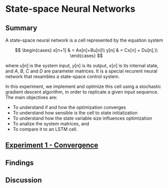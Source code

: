 # State-space Neural Networks

## Summary

A state-space neural network is a cell represented by the equation system

$$
\begin{cases}
x[n+1] & = Ax[n]+Bu[n]\\
y[n] & = Cx[n] + Du[n],\\
\end{cases} 
$$

where $u[n]$ is the system input, $y[n]$ is its output, $x[n]$ is its internal state, and $A$, $B$, $C$ and $D$ are parameter matrices. It is a special recurent neural network that resambles a state-space control system.

In this experiment, we implement and optimize this cell using a stochastic gradient descent algorithm, in order to replicate a given input sequence. The main objectives are:

- To understand if and how the optimization converges
- To understand how sensible is the cell to state initialization
- To understand how the state variable size influences optimization
- To analize the system matrices, and
- To compare it to an LSTM cell.

## [Experiment 1 - Convergence](./experiment1.ipynb)



## Findings

## Discussion